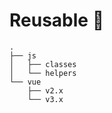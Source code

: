 # Reusable 📂

    .
    ├── js
    │   ├── classes
    │   └── helpers
    └── vue
        ├── v2.x
        └── v3.x
